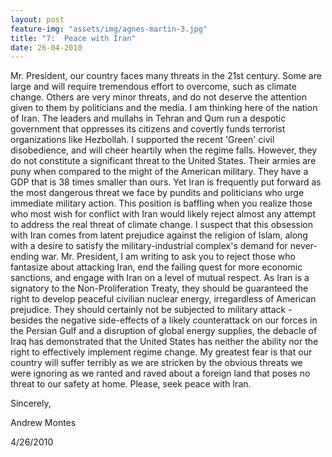 ```yaml
---
layout: post
feature-img: "assets/img/agnes-martin-3.jpg"
title: "7:  Peace with Iran"
date: 26-04-2010
---
```


Mr. President, our country faces many threats in the 21st century. Some are large and will require tremendous effort to overcome, such as climate change. Others are very minor threats, and do not deserve the attention given to them by politicians and the media. I am thinking here of the nation of Iran. The leaders and mullahs in Tehran and Qum run a despotic government that oppresses its citizens and covertly funds terrorist organizations like Hezbollah. I supported the recent 'Green' civil disobedience, and will cheer heartily when the regime falls. However, they do not constitute a significant threat to the United States. Their armies are puny when compared to the might of the American military. They have a GDP that is 38 times smaller than ours. Yet Iran is frequently put forward as the most dangerous threat we face by pundits and politicians who urge immediate military action. This position is baffling when you realize those who most wish for conflict with Iran would likely reject almost any attempt to address the real threat of climate change. I suspect that this obsession with Iran comes from latent prejudice against the religion of Islam, along with a desire to satisfy the military-industrial complex's demand for never-ending war. Mr. President, I am writing to ask you to reject those who fantasize about attacking Iran, end the failing quest for more economic sanctions, and engage with Iran on a level of mutual respect. As Iran is a signatory to the Non-Proliferation Treaty, they should be guaranteed the right to develop peaceful civilian nuclear energy, irregardless of American prejudice. They should certainly not be subjected to military attack - besides the negative side-effects of a likely counterattack on our forces in the Persian Gulf and a disruption of global energy supplies, the debacle of Iraq has demonstrated that the United States has neither the ability nor the right to effectively implement regime change. My greatest fear is that our country will suffer terribly as we are stricken by the obvious threats we were ignoring as we ranted and raved about a foreign land that poses no threat to our safety at home. Please, seek peace with Iran.

Sincerely,

Andrew Montes

4/26/2010 
